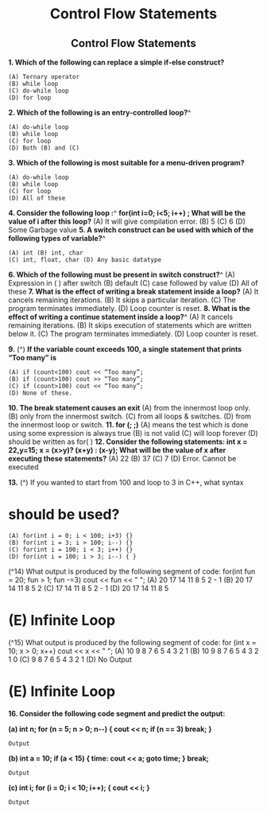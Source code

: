 <h1 style="text-align: center;">Control Flow Statements</h1>

<h2 style="text-align: center;">Control Flow Statements</h2>

**1. Which of the following can replace a simple if-else construct?**

```
(A) Ternary operator
(B) while loop
(C) do-while loop
(D) for loop
```
**2. Which of the following is an entry-controlled loop?**^

```
(A) do-while loop
(B) while loop
(C) for loop
(D) Both (B) and (C)
```
**3. Which of the following is most suitable for a menu-driven program?**

```
(A) do-while loop
(B) while loop
(C) for loop
(D) All of these
```
**4. Consider the following loop :**^
    **for(int i=0; i<5; i++) ;
What will be the value of i after this loop?**
(A) It will give compilation error.
(B) 5
(C) 6
(D) Some Garbage value
**5. A switch construct can be used with which of the following types of variable?**^

```
(A) int (B) int, char
(C) int, float, char (D) Any basic datatype
```
**6. Which of the following must be present in switch construct?**^
    (A) Expression in ( ) after switch
    (B) default
    (C) case followed by value
    (D) All of these
**7. What is the effect of writing a break statement inside a loop?**
    (A) It cancels remaining iterations. (B) It skips a particular iteration.
    (C) The program terminates immediately. (D) Loop counter is reset.
**8. What is the effect of writing a continue statement inside a loop?**^
    (A) It cancels remaining iterations.
    (B) It skips execution of statements which are written below it.
    (C) The program terminates immediately.
    (D) Loop counter is reset.

**9.** (^) **If the variable count exceeds 100, a single statement that prints
“Too many” is**


```
(A) if (count<100) cout << “Too many”;
(B) if (count>100) cout >> “Too many”;
(C) if (count>100) cout << “Too many”;
(D) None of these.
```
**10. The break statement causes an exit**
    (A) from the innermost loop only.
    (B) only from the innermost switch.
    (C) from all loops & switches.
    (D) from the innermost loop or switch.
**11. for (; ;)**
    (A) means the test which is done using some expression is always true
    (B) is not valid
    (C) will loop forever
    (D) should be written as for( )
**12. Consider the following statements:
int x = 22,y=15;
x = (x>y)? (x+y) : (x-y);
What will be the value of x after executing these statements?**
(A) 22
(B) 37
(C) 7
(D) Error. Cannot be executed

**13.** (^) If you wanted to start from 100 and loop to 3 in C++, what syntax

# should be used?

```
(A) for(int i = 0; i < 100; i+3) {}
(B) for(int i = 3; i > 100; i--) {}
(C) for(int i = 100; i < 3; i++) {}
(D) for(int i = 100; i > 3; i--) { }
```
(^14) What output is produced by the following segment of code:
for(int fun = 20; fun > 1; fun -=3)
cout << fun << " ";
(A) 20 17 14 11 8 5 2 - 1
(B) 20 17 14 11 8 5 2
(C) 17 14 11 8 5 2 - 1
(D) 20 17 14 11 8 5

# (E) Infinite Loop

(^15) What output is produced by the following segment of code:
for (int x = 10; x > 0; x++)
cout << x << " ";
(A) 10 9 8 7 6 5 4 3 2 1
(B) 10 9 8 7 6 5 4 3 2 1 0
(C) 9 8 7 6 5 4 3 2 1
(D) No Output

# (E) Infinite Loop


**16. Consider the following code segment and predict the output:**

**(a) int n;
for (n = 5; n > 0; n--)
{
cout << n;
if (n == 3)
break;
}**

```
Output
```
**(b) int a = 10;
if (a < 15)
{
time:
cout << a;
goto time;
}
break;**

```
Output
```
**(c) int i;
for (i = 0; i < 10; i++);
{
cout << i;
}**

```
Output
```

